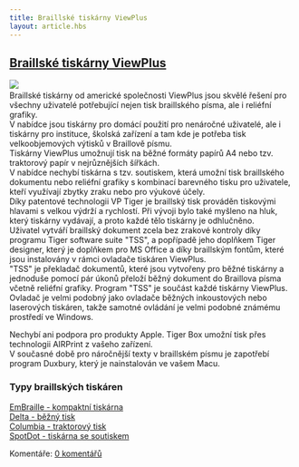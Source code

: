 ```yaml
---
title: Braillské tiskárny ViewPlus
layout: article.hbs
---
```

## [Braillské tiskárny ViewPlus](clanky.php?id=57)

[![](admin/upload/logo_viewplus.jpg)](admin/upload/logo_viewplus.jpg)    
Braillské tiskárny od americké společnosti ViewPlus jsou skvělé řešení pro všechny uživatelé potřebující nejen tisk braillského písma, ale i reliéfní grafiky.  
V nabídce jsou tiskárny pro domácí použití pro nenáročné uživatelé, ale i tiskárny pro instituce, školská zařízení a tam kde je potřeba tisk velkoobjemových výtisků v Braillově písmu.  
Tiskárny ViewPlus umožnují tisk na běžné formáty papírů A4 nebo tzv. traktorový papír v nejrůznějších šířkách.  
V nabídce nechybí tiskárna s tzv. soutiskem, která umožní tisk braillského dokumentu nebo reliéfní grafiky s kombinací barevného tisku pro uživatele, kteří využívají zbytky zraku nebo pro výukové účely.  
Díky patentové technologii VP Tiger je braillský tisk prováděn tiskovými hlavami s velkou výdrží a rychlostí. Při vývoji bylo také myšleno na hluk, který tiskárny vydávají, a proto každé tělo tiskárny je odhlučněno.  
Uživatel vytváří braillský dokument zcela bez zrakové kontroly díky programu Tiger software suite "TSS", a popřípadě jeho doplňkem Tiger designer, který je doplňkem pro MS Office a díky braillským fontům, které jsou instalovány v rámci ovladače tiskáren ViewPlus.  
"TSS" je překladač dokumentů, které jsou vytvořeny pro běžné tiskárny a jednoduše pomocí pár úkonů přeloží běžný dokument do Braillova písma včetně reliéfní grafiky. Program "TSS" je součást každé tiskárny ViewPlus.  
Ovladač je velmi podobný jako ovladače běžných inkoustových nebo laserových tiskáren, takže samotné ovládání je velmi podobné známému prostředí ve Windows.  
  
Nechybí ani podpora pro produkty Apple. Tiger Box umožní tisk přes technologii AIRPrint z vašeho zařízení.  
V současné době pro náročnější texty v braillském písmu je zapotřebí program Duxbury, který je nainstalován ve vašem Macu.  

### Typy braillských tiskáren

  
[EmBraille - kompaktní tiskárna](clanky.php?id=56)  
[Delta - běžný tisk](clanky.php?id=59)  
[Columbia - traktorový tisk](clanky.php?id=58)  
[SpotDot - tiskárna se soutiskem](clanky.php?id=54)  

  

Komentáře: [0 komentářů](komentare.php?typ2=1&id=57)